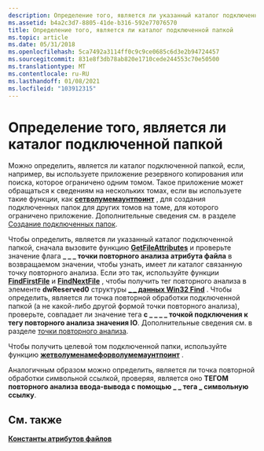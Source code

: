 ```yaml
---
description: Определение того, является ли указанный каталог подключенной папкой.
ms.assetid: b4a2c3d7-8805-41de-b316-592e77076570
title: Определение того, является ли каталог подключенной папкой
ms.topic: article
ms.date: 05/31/2018
ms.openlocfilehash: 5ca7492a3114ff0c9c9ce0685c6d3e2b94724457
ms.sourcegitcommit: 831e8f3db78ab820e1710cede244553c70e50500
ms.translationtype: MT
ms.contentlocale: ru-RU
ms.lasthandoff: 01/08/2021
ms.locfileid: "103912315"
---
```

# <a name="determining-whether-a-directory-is-a-mounted-folder"></a>Определение того, является ли каталог подключенной папкой

Можно определить, является ли каталог подключенной папкой, если, например, вы используете приложение резервного копирования или поиска, которое ограничено одним томом. Такое приложение может обращаться к сведениям на нескольких томах, если вы используете такие функции, как [**сетволумемаунтпоинт**](/windows/desktop/api/WinBase/nf-winbase-setvolumemountpointa) , для создания подключенных папок для других томов на томе, для которого ограничено приложение. Дополнительные сведения см. в разделе [Создание подключенных папок](mounting-and-dismounting-a-volume.md).

Чтобы определить, является ли указанный каталог подключенной папкой, сначала вызовите функцию [**GetFileAttributes**](/windows/desktop/api/FileAPI/nf-fileapi-getfileattributesa) и проверьте значение флага **\_ \_ \_ точки повторного анализа атрибута файла** в возвращаемом значении, чтобы узнать, имеет ли каталог связанную точку повторного анализа. Если это так, используйте функции [**FindFirstFile**](/windows/desktop/api/FileAPI/nf-fileapi-findfirstfilea) и [**FindNextFile**](/windows/desktop/api/FileAPI/nf-fileapi-findnextfilea) , чтобы получить тег повторного анализа в элементе **dwReserved0** структуры [**\_ \_ данных Win32 Find**](/windows/desktop/api/MinWinBase/ns-minwinbase-win32_find_dataa) . Чтобы определить, является ли точка повторной обработки подключенной папкой (а не какой-либо другой формой точки повторного анализа), проверьте, совпадает ли значение тега **с \_ \_ \_ \_ точкой подключения к тегу повторного анализа значения IO**. Дополнительные сведения см. в разделе [точки повторного анализа](reparse-points.md).

Чтобы получить целевой том подключенной папки, используйте функцию [**жетволуменамефорволумемаунтпоинт**](/windows/desktop/api/FileAPI/nf-fileapi-getvolumenameforvolumemountpointw) .

Аналогичным образом можно определить, является ли точка повторной обработки символьной ссылкой, проверяя, является оно **ТЕГОМ повторного анализа ввода-вывода с помощью \_ \_ тега \_ символьную ссылку**.

## <a name="related-topics"></a>См. также

<dl> <dt>

[**Константы атрибутов файлов**](file-attribute-constants.md)
</dt> </dl>

 

 



